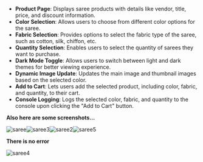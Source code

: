 - **Product Page**: Displays saree products with details like vendor, title, price, and discount information.
- **Color Selection**: Allows users to choose from different color options for the saree.
- **Fabric Selection**: Provides options to select the fabric type of the saree, such as cotton, silk, chiffon, etc.
- **Quantity Selection**: Enables users to select the quantity of sarees they want to purchase.
- **Dark Mode Toggle**: Allows users to switch between light and dark themes for better viewing experience.
- **Dynamic Image Update**: Updates the main image and thumbnail images based on the selected color.
- **Add to Cart**: Lets users add the selected product, including color, fabric, and quantity, to their cart.
- **Console Logging**: Logs the selected color, fabric, and quantity to the console upon clicking the "Add to Cart" button.


**Also here are some screenshots...**

![saree](https://github.com/ashutosh-mohanty05/marmeto/assets/94921263/52761c3e-5610-4d88-a2b9-d2379d806135)![saree3](https://github.com/ashutosh-mohanty05/marmeto/assets/94921263/9b1f6544-67a8-4176-9617-5b00396a10b2)![saree2](https://github.com/ashutosh-mohanty05/marmeto/assets/94921263/15d12277-add3-41cc-8797-6a37a70046ef)![saree5](https://github.com/ashutosh-mohanty05/marmeto/assets/94921263/adf5f8b6-39fd-4c70-b4fc-e1b562436fda)



**There is no error**

![saree4](https://github.com/ashutosh-mohanty05/marmeto/assets/94921263/15ba3d2c-aeeb-41b0-b337-13f90d63fbeb)
